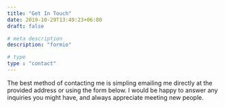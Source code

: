 ```yaml
---
title: "Get In Touch"
date: 2019-10-29T13:49:23+06:00
draft: false

# meta description
description: "formio"

# type
type : "contact"
---
```


The best method of contacting me is simpling emailing me directly at the provided address or using the form below. I would be happy to answer any inquiries you might have, and always appreciate meeting new people.